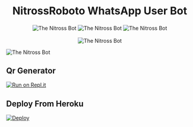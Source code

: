 <h1 align="center"><b>NitrossRoboto WhatsApp User Bot</b></h1>

<p align="center">
<img src="https://img.shields.io/badge/Nitross-%20Bot-orange" alt="The Nitross Bot" align="center">
<img src="https://github.com/NitrossRoboto/Bot/actions/workflows/docker-image.yml/badge.svg?branch=main" alt="The Nitross Bot" align="center">
  <img src="https://img.shields.io/github/repo-size/NitrossRoboto/Bot" alt="The Nitross Bot" align="center">
  <br/>
  <br/>
  <img src="https://readme-typing-svg.herokuapp.com/?color=%23F77311&lines=Nitross+Roboto+Whatsapp+User+Bot" alt="The Nitross Bot" align="center">
</p> 
<img src="https://camo.githubusercontent.com/48c1da6d2cab559149bb00d7004f0ac4442c74528382fb475fd74caa91c4ae24/68747470733a2f2f74696e7975726c2e636f6d2f6e6974726f73736c6f676f" alt="The Nitross Bot" align="center">

<br/>


## Qr Generator

[![Run on Repl.it](https://repl.it/badge/github/phaticusthiccy/WhatsAsenaDuplicated)](https://nitrossroboto.github.io/NitrossQr)
<br/>

## Deploy From Heroku

<a href="https://heroku.com/deploy?template=https://github.com/NitrossRoboto/Bot" target="_blank">
  <img src="https://www.herokucdn.com/deploy/button.svg" alt="Deploy">
</a>


